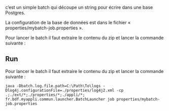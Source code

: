 
c’est un simple batch qui découpe un string pour écrire dans une base Postgres.

La configuration de la base de données est dans le fichier « properties/mybatch-job.properties ».

Pour lancer le batch il faut extraire le contenu du zip et lancer la commande suivante :

## Run
Pour lancer le batch il faut extraire le contenu du zip et lancer la commande suivante :

    java -Dbatch.log.file.path=C:\Path\To\logs -Dlog4j.configurationFile=./properties/log4j2.xml -cp .;./ext/*;./properties/*;./appli/*; fr.bdf.myappli.commun.launcher.BatchLauncher job properties/mybatch-job.properties
